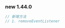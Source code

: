 <!--
 * @Author: zhangce
 * @Date: 2023-01-06 16:41:02
 * @Email: zhangce@fengmap.com
 * @LastEditTime: 2023-01-06 16:42:20
 * @LastEditors: zhangce
 * @LastEditorsEmail: zhangce@fengmap.com
 * @Description: 
 *  Copyright: Copyright 2014 - 2022, FengMap, Ltd. All rights reserved.
-->
### new 1.44.0

```js
// 新增方法
// 1. removeEventListener
```
